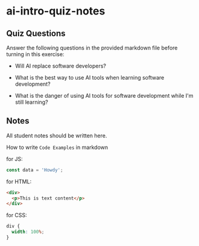 # ai-intro-quiz-notes

## Quiz Questions

Answer the following questions in the provided markdown file before turning in this exercise:

- Will AI replace software developers?
<!--
      Ai Answer:

AI is likely to change the role of software developers rather than replace them entirely. While AI can automate certain tasks, such as code generation, debugging, and testing, it still requires human oversight and creativity for complex problem-solving, system architecture, and understanding user needs.

Developers will likely shift their focus to higher-level tasks, such as designing algorithms, improving user experience, and integrating AI solutions. The collaboration between AI and developers can lead to more efficient workflows and innovative solutions, but human expertise will remain crucial in the software development process.

      My Answer:

I don't think AI will replace developers but instesad can change the role of developers or create new opportunities like working and improving ai.

      My Observations:

Ai gave more details and a better explanation on how ai will not replace web developers and how this is actually going to benefit them -->

- What is the best way to use AI tools when learning software development?
<!--
      Ai Answer:
Using AI tools can significantly enhance your learning experience in software development. Here are some effective strategies:

1. **Code Assistance**: Use AI-powered code editors (like GitHub Copilot) to get real-time code suggestions and completions. This can help you understand syntax and best practices as you write code.

2. **Debugging Help**: Leverage AI tools that assist in debugging. They can help you identify errors and suggest fixes, which can deepen your understanding of how code works.

3. **Learning Resources**: Utilize AI-based platforms that provide personalized learning paths or resources based on your skill level and interests. Websites like Codecademy and Khan Academy often incorporate AI for tailored experiences.

4. **Project Ideas**: Use AI to generate project ideas based on your interests or skill level. This can help you build a portfolio and apply what you’ve learned in practical scenarios.

5. **Code Review**: Implement AI tools that offer code reviews. They can provide feedback on your code style, efficiency, and potential bugs, allowing you to learn from your mistakes.

6. **Concept Clarification**: Use AI chatbots (like ChatGPT) to ask questions and clarify concepts you find challenging. They can explain topics in different ways until you find one that clicks.

7. **Practice Problems**: Engage with AI-driven coding challenge platforms (like LeetCode or HackerRank) to practice your skills and receive instant feedback.

8. **Collaborative Learning**: Join communities where AI tools are used for collaborative projects, allowing you to learn from peers while applying AI insights.

By integrating these tools into your learning process, you can enhance your understanding and make your software development journey more efficient and enjoyable.

      My Answer:

The best wau to use ai tools while learning software development is to explain or answer a question we might have

      My Observation:

While I only think one short answer trying to summarize everything. Ai gave a lot of details and also a whole list of the best ways to use this tool -->

- What is the danger of using AI tools for software development while I'm still learning?
<!--
      Ai Answer
Using AI tools for software development while you're still learning can pose several dangers:

1. **Over-reliance**: Relying too much on AI can hinder your ability to think critically and solve problems independently. It’s important to develop your skills rather than lean on tools for every solution.

2. **Misunderstanding Concepts**: AI tools may provide quick fixes without explaining the underlying concepts. This can lead to a superficial understanding, making it harder to grasp essential principles.

3. **Quality of Code**: While AI can suggest code snippets, the quality and security of that code may not always meet industry standards. It’s crucial to learn how to write clean, efficient, and secure code on your own.

4. **Debugging Skills**: If you use AI to debug your code, you might miss out on learning how to identify and fix issues yourself. Developing strong debugging skills is vital for any developer.

5. **Dependency on Tools**: Becoming too dependent on AI tools can make you less adaptable. Technologies and tools change frequently, and you need to be equipped to learn and adapt without them.

6. **Limited Creativity**: AI can suggest solutions, but it may stifle your creativity and ability to innovate. Learning to approach problems from different angles is an important skill for developers.

7. **Lack of Best Practices**: AI might not always follow best practices. If you're not aware of them, you might end up adopting poor coding habits.

8. **Inaccurate Suggestions**: AI can sometimes generate incorrect or contextually inappropriate code. You need to critically evaluate the suggestions and ensure they fit your specific use case.

To mitigate these risks, it's best to use AI as a supplementary tool while prioritizing your foundational learning and understanding of software development principles.

      My Answer:

using Ai to create our code for us is a big mistake because we will not be learning nor understanding anything and will never be able to independently create our own code and that will cause a lot of future problems when trying to find a job

      My Observation:

Same as the second question, Ai print a whole list of how to NOT use Ai while learning how to code-->

## Notes

All student notes should be written here.

How to write `Code Examples` in markdown

for JS:

```js
const data = 'Howdy';
```

for HTML:

```html
<div>
  <p>This is text content</p>
</div>
```

for CSS:

```css
div {
  width: 100%;
}
```
